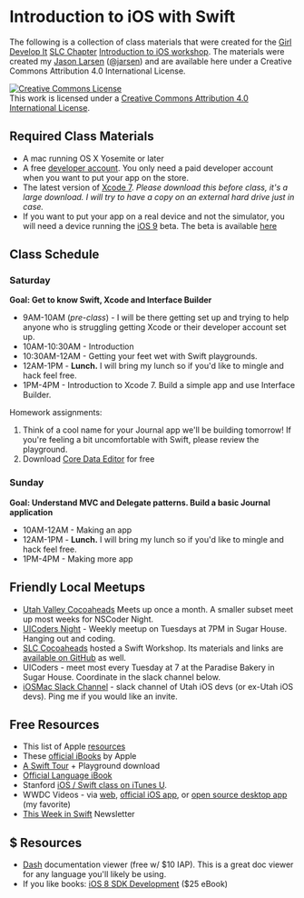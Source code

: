 # Introduction to iOS with Swift

The following is a collection of class materials that were created for the [Girl Develop It](https://www.girldevelopit.com) [SLC Chapter](https://www.girldevelopit.com/chapters/salt-lake-city) [Introduction to iOS workshop](http://www.meetup.com/Girl-Develop-It-Salt-Lake-City/events/222965183/). The materials were created my [Jason Larsen](http://jasonlarsen.me/) ([@jarsen](https://twitter.com/jarsen)) and are available here under a Creative Commons Attribution 4.0 International License.

<a rel="license" href="http://creativecommons.org/licenses/by/4.0/"><img alt="Creative Commons License" style="border-width:0" src="https://i.creativecommons.org/l/by/4.0/88x31.png" /></a><br />This work is licensed under a <a rel="license" href="http://creativecommons.org/licenses/by/4.0/">Creative Commons Attribution 4.0 International License</a>.

## Required Class Materials

* A mac running OS X Yosemite or later
* A free [developer account](https://developer.apple.com/programs/). You only need a paid developer account when you want to put your app on the store.
* The latest version of [Xcode 7](https://developer.apple.com/xcode/downloads/). _Please download this before class, it's a large download. I will try to have a copy on an external hard drive just in case._
* If you want to put your app on a real device and not the simulator, you will need a device running the [iOS 9](http://www.apple.com/ios/ios9-preview/?cid=wwa-us-kwg-features-com) beta. The beta is available [here](https://beta.apple.com)

## Class Schedule

### Saturday
**Goal: Get to know Swift, Xcode and Interface Builder**

* 9AM-10AM (*pre-class*) - I will be there getting set up and trying to help anyone who is struggling getting Xcode or their developer account set up.
* 10AM-10:30AM - Introduction
* 10:30AM-12AM - Getting your feet wet with Swift playgrounds.
* 12AM-1PM - **Lunch.** I will bring my lunch so if you'd like to mingle and hack feel free.
* 1PM-4PM - Introduction to Xcode 7. Build a simple app and use Interface Builder.

Homework assignments:

1. Think of a cool name for your Journal app we'll be building tomorrow! If you're feeling a bit uncomfortable with Swift, please review the playground.
2. Download [Core Data Editor](http://thermal-core.com/CoreDataEditor/) for free

### Sunday
**Goal: Understand MVC and Delegate patterns. Build a basic Journal application**

* 10AM-12AM - Making an app
* 12AM-1PM - **Lunch.** I will bring my lunch so if you'd like to mingle and hack feel free.
* 1PM-4PM - Making more app

## Friendly Local Meetups

* [Utah Valley Cocoaheads](http://www.meetup.com/Utah-Valley-CocoaHeads-iOS-and-Mac-Development/) Meets up once a month. A smaller subset meet up most weeks for NSCoder Night.
* [UICoders Night](https://groups.google.com/forum/#!forum/uicoders-slc) - Weekly meetup on Tuesdays at 7PM in Sugar House. Hanging out and coding.
* [SLC Cocoaheads](https://www.facebook.com/groups/127783123953808/) hosted a Swift Workshop. Its materials and links are [available on GitHub](https://github.com/tompiarulli/starting-swift) as well.
* UICoders - meet most every Tuesday at 7 at the Paradise Bakery in Sugar House. Coordinate in the slack channel below.
* [iOSMac Slack Channel](https://iosmac.slack.com) - slack channel of Utah iOS devs (or ex-Utah iOS devs). Ping me if you would like an invite.

## Free Resources

* This list of Apple [resources](https://developer.apple.com/swift/resources/)
* These [official iBooks](https://developer.apple.com/swift/resources/) by Apple
* [A Swift Tour](https://developer.apple.com/library/prerelease/ios/documentation/Swift/Conceptual/Swift_Programming_Language/GuidedTour.html) + Playground download
* [Official Language iBook](https://itunes.apple.com/us/book/swift-programming-language/id1002622538?mt=11)
* Stanford [iOS / Swift class on iTunes U](https://itunes.apple.com/us/course/developing-ios-8-apps-swift/id961180099).
* WWDC Videos - via [web](https://developer.apple.com/videos/), [official iOS app](https://itunes.apple.com/us/app/wwdc/id640199958?mt=8), or [open source desktop app](https://github.com/insidegui/WWDC) (my favorite)
* [This Week in Swift](https://swiftnews.curated.co) Newsletter

## $ Resources

* [Dash](https://kapeli.com/dash) documentation viewer (free w/ $10 IAP). This is a great doc viewer for any language you'll likely be using.
* If you like books: [iOS 8 SDK Development](https://pragprog.com/book/adios2/ios-8-sdk-development) ($25 eBook)
